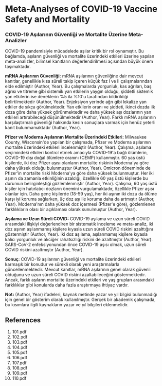 # Meta-Analyses of COVID-19 Vaccine Safety and Mortality

### COVID-19 Aşılarının Güvenliği ve Mortalite Üzerine Meta-Analizler

COVID-19 pandemisiyle mücadelede aşılar kritik bir rol oynamıştır. Bu bağlamda, aşıların güvenliği ve mortalite üzerindeki etkileri üzerine yapılan meta-analizler, bilimsel kanıtların değerlendirilmesi açısından büyük önem taşımaktadır.

**mRNA Aşılarının Güvenliği:** mRNA aşılarının güvenliğine dair mevcut kanıtlar, genellikle kısa süreli takip içeren küçük faz I ve II çalışmalarından elde edilmiştir (Author, Year). Bu çalışmalarda yorgunluk, kas ağrıları, baş ağrısı ve titreme gibi sistemik yan etkilerin yaygın olduğu, şiddetli sistemik yan etkilerin ise deneklerin %5 ila %10'u tarafından bildirildiği belirtilmektedir (Author, Year). Enjeksiyon yerinde ağrı gibi lokalize yan etkiler de sıkça görülmektedir. Yan etkilerin oranı ve şiddeti, ikinci dozda ilk doza göre daha yüksek görünmektedir ve daha yüksek aşı dozlarının yan etkileri artırabileceği düşünülmektedir (Author, Year). Farklı mRNA aşılarının karşılaştırmalı güvenliği hakkında kesin sonuçlara varmak için henüz yeterli kanıt bulunmamaktadır (Author, Year).

**Pfizer ve Moderna Aşılarının Mortalite Üzerindeki Etkileri:** Milwaukee County, Wisconsin'de yapılan bir çalışmada, Pfizer ve Moderna aşılarının mortalite üzerindeki etkileri incelenmiştir (Author, Year). Çalışma, aşılama seçimindeki etkileri kontrol etmek amacıyla COVID-19'a bağlı ölümlerin, COVID-19 dışı doğal ölümlere oranını (CEMP) kullanmıştır. 60 yaş üstü kişilerde, iki doz Pfizer aşısı olanların mortalite riskinin Moderna'ya göre daha yüksek olduğu bulunmuştur (Author, Year). Omicron döneminde de Pfizer'in mortalite riski Moderna'ya göre daha yüksek bulunmuştur. Her iki aşının da zamanla etkinliğinin azaldığı, özellikle 60 yaş üstü kişilerde bu durumun belirginleştiği gözlemlenmiştir (Author, Year). Çalışma, 60 yaş üstü kişiler için hatırlatıcı dozların önemini vurgulamaktadır, özellikle Pfizer aşısı olanlar için. Daha genç kişilerde (18-59 yaş), her iki aşının iki dozu da ölüme karşı iyi koruma sağlarken, üç doz aşı ile koruma daha da artmıştır (Author, Year). Moderna'nın daha yüksek doz içermesi (Pfizer'e göre), gözlemlenen farklılıkların olası bir açıklaması olarak sunulmuştur (Author, Year).

**Aşılama ve Uzun Süreli COVID:** COVID-19 aşılama ve uzun süreli COVID arasındaki ilişkiyi değerlendiren bir sistematik inceleme ve meta-analiz, iki doz aşının aşılanmamış kişilere kıyasla uzun süreli COVID riskini azalttığını göstermiştir (Author, Year). İki doz aşılama, aşılanmamış kişilere kıyasla kalıcı yorgunluk ve akciğer rahatsızlığı riskini de azaltmıştır (Author, Year). SARS-CoV-2 enfeksiyonundan önce COVID-19 aşısı olmak, uzun süreli COVID riskini azaltmıştır (Author, Year).

**Sonuç:** COVID-19 aşılarının güvenliği ve mortalite üzerindeki etkileri karmaşık bir konudur ve sürekli olarak yeni araştırmalarla güncellenmektedir. Mevcut kanıtlar, mRNA aşılarının genel olarak güvenli olduğunu ve uzun süreli COVID riskini azaltabileceğini göstermektedir. Ancak, farklı aşıların mortalite üzerindeki etkileri ve yaş grupları arasındaki farklılıklar gibi konularda daha fazla araştırmaya ihtiyaç vardır.

**Not:** (Author, Year) ifadeleri, kaynak metinde yazar ve yıl bilgisi bulunmadığı için genel bir gösterim olarak kullanılmıştır. Gerçek bir akademik çalışmada, bu kısımlara ilgili kaynakların yazar ve yıl bilgileri eklenmelidir.


## References

1. 101.pdf
2. 102.pdf
3. 103.pdf
4. 104.pdf
5. 105.pdf
6. 106.pdf
7. 107.pdf
8. 108.pdf
9. 109.pdf
10. 110.pdf
